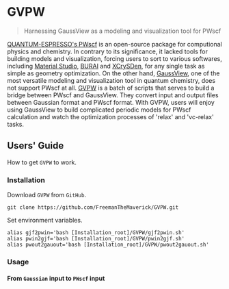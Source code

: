 # GVPW

>Harnessing GaussView as a modeling and visualization tool for PWscf

[QUANTUM-ESPRESSO's PWscf](http://www.quantum-espresso.org/) is an open-source package for computional physics and chemistry. In contrary to its significance, it lacked tools for building models and visualization, forcing users to sort to various softwares, including [Material Studio](https://www.3ds.com/products-services/biovia/products/molecular-modeling-simulation/biovia-materials-studio/), [BURAI](https://nisihara.wixsite.com/burai) and [XCrySDen](http://www.xcrysden.org/), for any single task as simple as geometry optimization. On the other hand, [GaussView](http://gaussian.com/), one of the most versatile modeling and visualization tool in quantum chemistry, does not support PWscf at all.
[GVPW](https://github.com/FreemanTheMaverick/GVPW) is a batch of scripts that serves to build a bridge between PWscf and GaussView. They convert input and output files between Gaussian format and PWscf format. With GVPW, users will enjoy using GaussView to build complicated periodic models for PWscf calculation and watch the optimization processes of 'relax' and 'vc-relax' tasks.

## Users' Guide

How to get ```GVPW``` to work.

### Installation

Download ```GVPW``` from ```GitHub```.
```
git clone https://github.com/FreemanTheMaverick/GVPW.git
```
Set environment variables.
```
alias gjf2pwin='bash [Installation_root]/GVPW/gjf2pwin.sh'
alias pwin2gjf='bash [Installation_root]/GVPW/pwin2gjf.sh'
alias pwout2gauout='bash [Installation_root]/GVPW/pwout2gauout.sh'
```

### Usage

#### From ```Gaussian``` input to ```PWscf``` input





